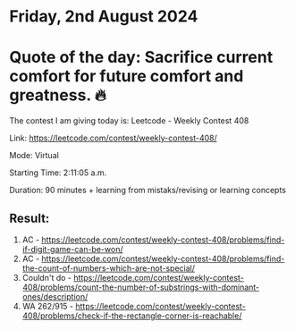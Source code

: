 # Friday, 2nd August 2024

# Quote of the day: Sacrifice current comfort for future comfort and greatness. 🔥

The contest I am giving today is: Leetcode - Weekly Contest 408

Link: https://leetcode.com/contest/weekly-contest-408/

Mode: Virtual

Starting Time: 2:11:05 a.m.

Duration: 90 minutes + learning from mistaks/revising or learning concepts

## Result:

1. AC - https://leetcode.com/contest/weekly-contest-408/problems/find-if-digit-game-can-be-won/
2. AC - https://leetcode.com/contest/weekly-contest-408/problems/find-the-count-of-numbers-which-are-not-special/
3. Couldn't do - https://leetcode.com/contest/weekly-contest-408/problems/count-the-number-of-substrings-with-dominant-ones/description/
4. WA 262/915 - https://leetcode.com/contest/weekly-contest-408/problems/check-if-the-rectangle-corner-is-reachable/